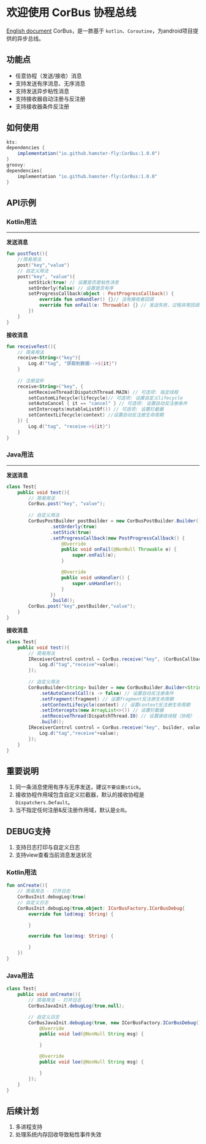 # 欢迎使用 CorBus 协程总线

[English document](README_EN.md)
CorBus，是一款基于 `kotlin`、`Coroutine`，为android项目提供的异步总线。

## 功能点

- 任意协程（发送/接收）消息
- 支持发送有序消息、无序消息
- 支持发送异步粘性消息
- 支持接收器自动注册与反注册
- 支持接收器条件反注册

## 如何使用

``` groovy
kts:
dependencies {
    implementation("io.github.hamster-fly:CorBus:1.0.0")
}
groovy:
dependencies{
    implementation "io.github.hamster-fly:CorBus:1.0.0"
} 
```


## API示例

### Kotlin用法

---

**发送消息**

```kotlin
fun postTest(){
    //简易用法
    post("key","value")
    // 自定义用法
    post("key", "value"){
        setStick(true) // 设置是否是粘性消息
        setOrderly(false) // 设置是否有序
        setProgressCallback(object : PostProgressCallback() {
            override fun unHandler() {}// 没有接收者回调
            override fun onFail(e: Throwable) {} // 发送失败，过程异常回调
        })
    }
}
```

**接收消息**

```kotlin
fun receiveTest(){
    // 简易用法
    receive<String>("key"){
        Log.d("tag", "获取到数据-->${it}")
    }
    
    // 注册监听
    receive<String>("key", {
        setReceiveThread(DispatchThread.MAIN) // 可选项: 指定线程
        setCustomLifecycle(lifecycle)// 可选项: 设置自定义lifecycle
        setAutoCancel { it == "cancel" } // 可选项: 设置自动反注册条件
        setIntercepts(mutableListOf()) // 可选项: 设置拦截器
        setContextLifecycle(context) //设置自动反注册生命周期
    }) {
        Log.d("tag", "receive->${it}")
    }
}
```

### Java用法

---

**发送消息**

```java
class Test{
    public void test(){
        // 简易用法
        CorBus.post("key", "value"); 
        
        // 自定义用法
        CorBusPostBuilder postBuilder = new CorBusPostBuilder.Builder()
                .setOrderly(true)
                .setStick(true)
                .setProgressCallback(new PostProgressCallback() {
                    @Override
                    public void onFail(@NonNull Throwable e) {
                        super.onFail(e);
                    }

                    @Override
                    public void unHandler() {
                        super.unHandler();
                    }
                })
                .build();
        CorBus.post("key",postBuilder,"value");
    }
}
```

**接收消息**

```java
class Test{
    public void test(){
        // 简易用法
        IReceiverControl control = CorBus.receive("key", (CorBusCallback<String>) value -> {
            Log.d("tag","receive"+value);
        });
        
        // 自定义用法
        CorBusBuilder<String> builder = new CorBusBuilder.Builder<String>()
            .setAutoCancelCall(s -> false) // 设置自动反注册条件
            .setFragment(fragment) // 设置fragment反注册生命周期
            .setContextLifecycle(context) // 设置context反注册生命周期
            .setIntercepts(new ArrayList<>()) // 设置拦截器
            .setReceiveThread(DispatchThread.IO) // 设置接收线程（协程）
            .build();
        IReceiverControl control = CorBus.receive("key", builder, value -> {
            Log.d("tag","receive"+value);
        });
    }
}
```

## 重要说明

1. 同一条消息使用有序与无序发送，建议`不要设置stick`。
2. 接收协程作用域包含自定义拦截器，默认的接收协程是`Dispatchers.Default`。
3. 当不指定任何注册&反注册作用域，默认是`全局`。


## DEBUG支持

1. 支持日志打印与自定义日志
2. 支持view查看当前消息发送状况

### Kotlin用法

```kotlin
fun onCreate(){
    // 简易用法 - 打开日志
    CorBusInit.debugLog(true)
    // 自定义日志
    CorBusInit.debugLog(true,object: ICorBusFactory.ICorBusDebug{
        override fun lod(msg: String) {

        }

        override fun loe(msg: String) {

        }
    })
}
```

### Java用法

```java
class Test{
    public void onCreate(){
        // 简易用法 - 打开日志
        CorBusJavaInit.debugLog(true,null);

        // 自定义日志
        CorBusJavaInit.debugLog(true, new ICorBusFactory.ICorBusDebug() {
            @Override
            public void lod(@NonNull String msg) {

            }

            @Override
            public void loe(@NonNull String msg) {

            }
        });
    }
}
```


## 后续计划

1. 多进程支持
2. 处理系统内存回收导致粘性事件失效

